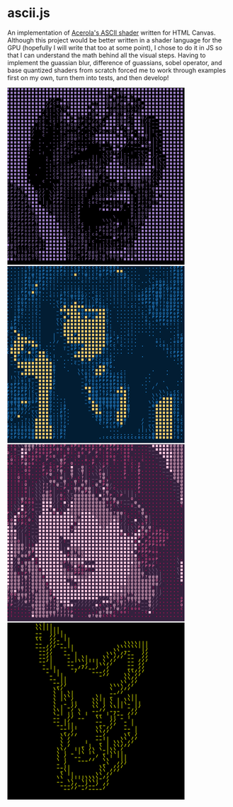 # ascii.js
An implementation of [Acerola's ASCII shader](https://youtu.be/gg40RWiaHRY?si=dtuT8gx82CBcsUr7]) written for HTML Canvas. Although this project would be better written in a shader language for the GPU (hopefully I will write that too at some point), I chose to do it in JS so that I can understand the math behind all the visual steps. Having to implement the guassian blur, difference of guassians, sobel operator, and base quantized shaders from scratch forced me to work through examples first on my own, turn them into tests, and then develop!


![yell](./renders/yell.png)
![pulp](./renders/pulpmul.png)
![anime](./renders/anime.png)
![pika](./renders/pika.png)

